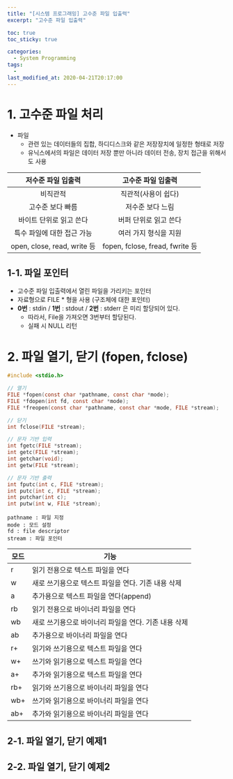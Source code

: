 ```yaml
---
title: "[시스템 프로그래밍] 고수준 파일 입출력"
excerpt: "고수준 파일 입출력"

toc: true
toc_sticky: true

categories:
  - System Programming
tags:
  - 
last_modified_at: 2020-04-21T20:17:00
---
```


# 1. 고수준 파일 처리

- 파일
    - 관련 있는 데이터들의 집합, 하디디스크와 같은 저장장치에 일정한 형태로 저장
    - 유닉스에서의 파일은 데이터 저장 뿐만 아니라 데이터 전송, 장치 접근을 위해서도 사용

|저수준 파일 입출력|고수준 파일 입출력|
|:-:|:-:|
|비직관적|직관적(사용이 쉽다)|
|고수준 보다 빠름|저수준 보다 느림|
|바이트 단위로 읽고 쓴다|버퍼 단위로 읽고 쓴다|
|특수 파일에 대한 접근 가능|여러 가지 형식을 지원|
|open, close, read, write 등 | fopen, fclose, fread, fwrite 등|

## 1-1. 파일 포인터

- 고수준 파일 입출력에서 열린 파일을 가리키는 포인터
- 자료형으로 FILE * 형을 사용 (구조체에 대한 포인터)
- **0번** : stdin / **1번** : stdout / **2번** : stderr 은 미리 할당되어 있다.
    - 따라서, File을 가져오면 3번부터 할당된다.
    - 실패 시 NULL 리턴

# 2. 파일 열기, 닫기 (fopen, fclose)

```c
#include <stdio.h>

// 열기
FILE *fopen(const char *pathname, const char *mode);
FILE *fdopen(int fd, const char *mode);
FILE *freopen(const char *pathname, const char *mode, FILE *stream);

// 닫기
int fclose(FILE *stream);

// 문자 기반 입력
int fgetc(FILE *stream);
int getc(FILE *stream);
int getchar(void);
int getw(FILE *stream);

// 문자 기반 출력
int fputc(int c, FILE *stream);
int putc(int c, FILE *stream);
int putchar(int c);
int putw(int w, FILE *stream);
```
    pathname : 파일 지정
    mode : 모드 설정
    fd : file descriptor
    stream : 파일 포인터

|<center>모드</center>|<center>기능</center>|
|:--|:--|
|r|읽기 전용으로 텍스트 파일을 연다|
|w|새로 쓰기용으로 텍스트 파일을 연다. 기존 내용 삭제|
|a|추가용으로 텍스트 파일을 연다(append)|
|rb|읽기 전용으로 바이너리 파일을 연다|
|wb|새로 쓰기용으로 바이너리 파일을 연다. 기존 내용 삭제|
|ab|추가용으로 바이너리 파일을 연다|
|r+|읽기와 쓰기용으로 텍스트 파일을 연다|
|w+|쓰기와 읽기용으로 텍스트 파일을 연다|
|a+|추가와 읽기용으로 텍스트 파일을 연다|
|rb+|읽기와 쓰기용으로 바이너리 파일을 연다|
|wb+|쓰기와 읽기용으로 바이너리 파일을 연다|
|ab+|추가와 읽기용으로 바이너리 파일을 연다|

## 2-1. 파일 열기, 닫기 예제1


## 2-2. 파일 열기, 닫기 예제2